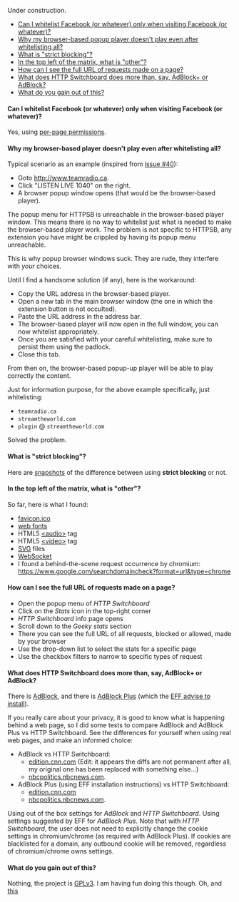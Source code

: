 Under construction.

* [Can I whitelist Facebook (or whatever) only when visiting Facebook (or whatever)?](FAQ#can-i-whitelist-facebook-or-whatever-only-when-visiting-facebook-or-whatever)
* [Why my browser-based popup player doesn't play even after whitelisting all?](FAQ#why-my-browser-based-player-doesnt-play-even-after-whitelisting-all)
* [What is "strict blocking"?](FAQ#what-is-strict-blocking)
* [In the top left of the matrix, what is "other"?](FAQ#in-the-top-left-of-the-matrix-what-is-other)
* [How can I see the full URL of requests made on a page?](FAQ#how-can-i-see-the-full-url-of-requests-made-on-a-page)
* [What does HTTP Switchboard does more than, say, AdBlock+ or AdBlock?](FAQ#what-does-http-switchboard-does-more-than-say-adblock-or-adblock)
* [What do you gain out of this?](FAQ#what-do-you-gain-out-of-this)

#### Can I whitelist Facebook (or whatever) only when visiting Facebook (or whatever)?

Yes, using [per-page permissions](https://github.com/gorhill/httpswitchboard/wiki/Per-page-permissions:-an-example).

#### Why my browser-based player doesn't play even after whitelisting all?

Typical scenario as an example (inspired from [issue #40](/gorhill/httpswitchboard/issues/40)):

- Goto <http://www.teamradio.ca>.
- Click "LISTEN LIVE 1040" on the right.
- A browser popup window opens (that would be the browser-based player).

The popup menu for HTTPSB is unreachable in the browser-based player window. This means there is no way to whitelist just what is needed to make the browser-based player work. The problem is not specific to HTTPSB, any extension you have might be crippled by having its popup menu unreachable.

This is why popup browser windows suck. They are rude, they interfere with *your* choices.

Until I find a handsome solution (if any), here is the workaround:

- Copy the URL address in the browser-based player.
- Open a new tab in the main browser window (the one in which the extension button is not occulted).
- Paste the URL address in the address bar.
- The browser-based player will now open in the full window, you can now whitelist appropriately.
- Once you are satisfied with your careful whitelisting, make sure to persist them using the padlock.
- Close this tab.

From then on, the browser-based popup-up player will be able to play correctly the content.

Just for information purpose, for the above example specifically, just whitelisting:

- `teamradio.ca`
- `streamtheworld.com`
- `plugin` @ `streamtheworld.com`

Solved the problem.

#### What is "strict blocking"?

Here are [snapshots](/gorhill/httpswitchboard/wiki/%22Strict-blocking%22-illustrated) of the difference between using **strict blocking** or not.

#### In the top left of the matrix, what is "other"?

So far, here is what I found:
- [favicon.ico](http://en.wikipedia.org/wiki/Favicon)
- [web fonts](http://en.wikipedia.org/wiki/Web_fonts)
- HTML5 [&lt;audio&gt;](http://en.wikipedia.org/wiki/HTML5_Audio) tag
- HTML5 [&lt;video&gt;](http://en.wikipedia.org/wiki/HTML5_video) tag
- [SVG](https://en.wikipedia.org/wiki/Scalable_Vector_Graphics) files
- [WebSocket](https://en.wikipedia.org/wiki/WebSocket)
- I found a behind-the-scene request occurrence by chromium: <https://www.google.com/searchdomaincheck?format=url&type=chrome>

#### How can I see the full URL of requests made on a page?

- Open the popup menu of *HTTP Switchboard*
- Click on the *Stats* icon in the top-right corner
- *HTTP Switchboard* info page opens
- Scroll down to the *Geeky stats* section
- There you can see the full URL of all requests, blocked or allowed, made by your browser
- Use the drop-down list to select the stats for a specific page
- Use the checkbox filters to narrow to specific types of request

#### What does HTTP Switchboard does more than, say, AdBlock+ or AdBlock?

There is [AdBlock](https://chrome.google.com/webstore/detail/adblock/gighmmpiobklfepjocnamgkkbiglidom), and there is [AdBlock Plus](https://chrome.google.com/webstore/detail/adblock-plus/cfhdojbkjhnklbpkdaibdccddilifddb) (which the [EFF advise to install](https://www.eff.org/deeplinks/2012/04/4-simple-changes-protect-your-privacy-online)).

If you really care about your privacy, it is good to know what is happening behind a web page, so
I did some tests to compare AdBlock and AdBlock Plus vs HTTP Switchboard. See the differences for yourself when using real web pages, and make an informed choice:

- AdBlock vs HTTP Switchboard:
    * [edition.cnn.com](http://www.diffchecker.com/flic8v70) (Edit: it appears the diffs are not permanent after all, my original one has been replaced with something else...)
    * [nbcpolitics.nbcnews.com](http://www.diffchecker.com/z9byyjng).
- AdBlock Plus (using EFF installation instructions) vs HTTP Switchboard:
    * [edition.cnn.com](http://www.diffchecker.com/jxpdhmit)
    * [nbcpolitics.nbcnews.com](http://www.diffchecker.com/wep03p6r).

Using out of the box settings for *AdBlock* and *HTTP Switchboard*. Using settings suggested by EFF for
*AdBlock Plus*. Note that with *HTTP Switchboard*, the user does not need to explicitly change the cookie settings in chromium/chrome (as required with AdBlock Plus). If cookies are blacklisted for a domain, any outbound cookie will be removed, regardless of chromium/chrome owns settings. 

#### What do you gain out of this?

Nothing, the project is [GPLv3](http://www.gnu.org/licenses/quick-guide-gplv3.html). I am having fun doing this though. Oh, and [this](https://www.gnu.org/philosophy/surveillance-vs-democracy.html)